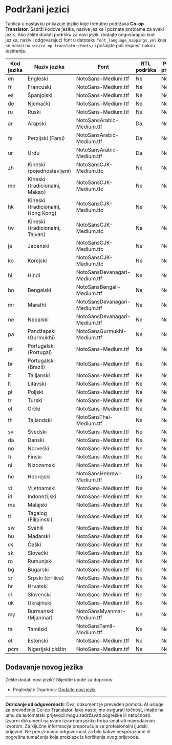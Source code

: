 <!--
CO_OP_TRANSLATOR_METADATA:
{
  "original_hash": "40660d83d2792201cad4aec9fdf25a29",
  "translation_date": "2025-10-22T14:11:21+00:00",
  "source_file": "getting_started/supported-languages.md",
  "language_code": "hr"
}
-->
# Podržani jezici

Tablica u nastavku prikazuje jezike koje trenutno podržava **Co-op Translator**. Sadrži kodove jezika, nazive jezika i poznate probleme za svaki jezik. Ako želite dodati podršku za novi jezik, dodajte odgovarajući kod jezika, naziv i odgovarajući font u datoteku `font_language_mappings.yml` koja se nalazi na `src/co_op_translator/fonts/` i pošaljite pull request nakon testiranja.

| Kod jezika    | Naziv jezika         | Font                              | RTL podrška | Poznati problemi |
|---------------|----------------------|-----------------------------------|-------------|------------------|
| en            | Engleski             | NotoSans-Medium.ttf               | Ne          | Ne               |
| fr            | Francuski            | NotoSans-Medium.ttf               | Ne          | Ne               |
| es            | Španjolski           | NotoSans-Medium.ttf               | Ne          | Ne               |
| de            | Njemački             | NotoSans-Medium.ttf               | Ne          | Ne               |
| ru            | Ruski                | NotoSans-Medium.ttf               | Ne          | Ne               |
| ar            | Arapski              | NotoSansArabic-Medium.ttf         | Da          | Ne               |
| fa            | Perzijski (Farsi)    | NotoSansArabic-Medium.ttf         | Da          | Ne               |
| ur            | Urdu                 | NotoSansArabic-Medium.ttf         | Da          | Ne               |
| zh            | Kineski (pojednostavljeni) | NotoSansCJK-Medium.ttc      | Ne          | Ne               |
| mo            | Kineski (tradicionalni, Makao) | NotoSansCJK-Medium.ttc   | Ne          | Ne               |
| hk            | Kineski (tradicionalni, Hong Kong) | NotoSansCJK-Medium.ttc| Ne          | Ne               |
| tw            | Kineski (tradicionalni, Tajvan) | NotoSansCJK-Medium.ttc  | Ne          | Ne               |
| ja            | Japanski             | NotoSansCJK-Medium.ttc            | Ne          | Ne               |
| ko            | Korejski             | NotoSansCJK-Medium.ttc            | Ne          | Ne               |
| hi            | Hindi                | NotoSansDevanagari-Medium.ttf     | Ne          | Ne               |
| bn            | Bengalski            | NotoSansBengali-Medium.ttf        | Ne          | Ne               |
| mr            | Marathi              | NotoSansDevanagari-Medium.ttf     | Ne          | Ne               |
| ne            | Nepalski             | NotoSansDevanagari-Medium.ttf     | Ne          | Ne               |
| pa            | Pandžapski (Gurmukhi)| NotoSansGurmukhi-Medium.ttf       | Ne          | Ne               |
| pt            | Portugalski (Portugal)| NotoSans-Medium.ttf              | Ne          | Ne               |
| br            | Portugalski (Brazil) | NotoSans-Medium.ttf               | Ne          | Ne               |
| it            | Talijanski           | NotoSans-Medium.ttf               | Ne          | Ne               |
| lt            | Litavski             | NotoSans-Medium.ttf               | Ne          | Ne               |
| pl            | Poljski              | NotoSans-Medium.ttf               | Ne          | Ne               |
| tr            | Turski               | NotoSans-Medium.ttf               | Ne          | Ne               |
| el            | Grčki                | NotoSans-Medium.ttf               | Ne          | Ne               |
| th            | Tajlandski           | NotoSansThai-Medium.ttf           | Ne          | Ne               |
| sv            | Švedski              | NotoSans-Medium.ttf               | Ne          | Ne               |
| da            | Danski               | NotoSans-Medium.ttf               | Ne          | Ne               |
| no            | Norveški             | NotoSans-Medium.ttf               | Ne          | Ne               |
| fi            | Finski               | NotoSans-Medium.ttf               | Ne          | Ne               |
| nl            | Nizozemski           | NotoSans-Medium.ttf               | Ne          | Ne               |
| he            | Hebrejski            | NotoSansHebrew-Medium.ttf         | Da          | Ne               |
| vi            | Vijetnamski          | NotoSans-Medium.ttf               | Ne          | Ne               |
| id            | Indonezijski         | NotoSans-Medium.ttf               | Ne          | Ne               |
| ms            | Malajski             | NotoSans-Medium.ttf               | Ne          | Ne               |
| tl            | Tagalog (Filipinski) | NotoSans-Medium.ttf               | Ne          | Ne               |
| sw            | Svahili              | NotoSans-Medium.ttf               | Ne          | Ne               |
| hu            | Mađarski             | NotoSans-Medium.ttf               | Ne          | Ne               |
| cs            | Češki                | NotoSans-Medium.ttf               | Ne          | Ne               |
| sk            | Slovački             | NotoSans-Medium.ttf               | Ne          | Ne               |
| ro            | Rumunjski            | NotoSans-Medium.ttf               | Ne          | Ne               |
| bg            | Bugarski             | NotoSans-Medium.ttf               | Ne          | Ne               |
| sr            | Srpski (ćirilica)    | NotoSans-Medium.ttf               | Ne          | Ne               |
| hr            | Hrvatski             | NotoSans-Medium.ttf               | Ne          | Ne               |
| sl            | Slovenski            | NotoSans-Medium.ttf               | Ne          | Ne               |
| uk            | Ukrajinski           | NotoSans-Medium.ttf               | Ne          | Ne               |
| my            | Burmanski (Mjanmar)  | NotoSansMyanmar-Medium.ttf        | Ne          | Ne               |
| ta            | Tamilski             | NotoSansTamil-Medium.ttf          | Ne          | Ne               |
| et            | Estonski             | NotoSans-Medium.ttf               | Ne          | Ne               |
| pcm           | Nigerijski pidžin     | NotoSans-Medium.ttf               | Ne          | Ne               |

## Dodavanje novog jezika

Želite dodati novi jezik? Slijedite upute za doprinos:

- Pogledajte Doprinos: <a href="../CONTRIBUTING.md#contribute-a-new-language">Dodajte novi jezik</a>

---

**Odricanje od odgovornosti**:
Ovaj dokument je preveden pomoću AI usluge za prevođenje [Co-op Translator](https://github.com/Azure/co-op-translator). Iako nastojimo osigurati točnost, imajte na umu da automatski prijevodi mogu sadržavati pogreške ili netočnosti. Izvorni dokument na svom izvornom jeziku treba smatrati mjerodavnim izvorom. Za ključne informacije preporučuje se profesionalni ljudski prijevod. Ne preuzimamo odgovornost za bilo kakve nesporazume ili pogrešna tumačenja koja proizlaze iz korištenja ovog prijevoda.